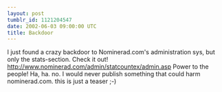 ```yaml
---
layout: post
tumblr_id: 1121204547
date: 2002-06-03 09:00:00 UTC
title: Backdoor
---
```


I just found a crazy backdoor to Nominerad.com's administration sys, but only the stats-section. Check it out! http://www.nominerad.com/admin/statcountex/admin.asp Power to the people! Ha, ha. no. I would never publish something that could harm nominerad.com. this is just a teaser ;-)
